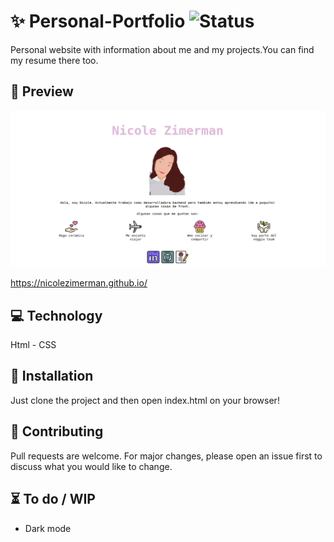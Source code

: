# ✨ Personal-Portfolio ![Status](https://img.shields.io/badge/Status-WIP-yellow)

Personal website with information about me and my projects.You can find my resume there too.

## 🎨 Preview

![Portfolio preview](/images/proyectos/pagina-personal.png)

https://nicolezimerman.github.io/

## 💻 Technology

Html - CSS

## 🚀 Installation

Just clone the project and then open index.html on your browser!

## 🔨 Contributing

Pull requests are welcome. For major changes, please open an issue first to discuss what you would like to change.

## ⏳ To do / WIP

* Dark mode
